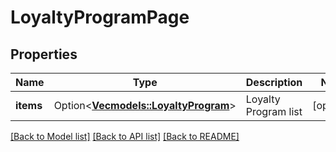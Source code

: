 # LoyaltyProgramPage

## Properties

Name | Type | Description | Notes
------------ | ------------- | ------------- | -------------
**items** | Option<[**Vec<models::LoyaltyProgram>**](loyaltyProgram.md)> | Loyalty Program list | [optional]

[[Back to Model list]](../README.md#documentation-for-models) [[Back to API list]](../README.md#documentation-for-api-endpoints) [[Back to README]](../README.md)


